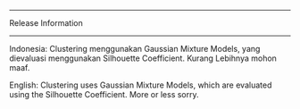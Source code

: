 *******************
Release Information
*******************

Indonesia:
Clustering menggunakan Gaussian Mixture Models, yang dievaluasi menggunakan Silhouette Coefficient. Kurang Lebihnya mohon maaf.

English:
Clustering uses Gaussian Mixture Models, which are evaluated using the Silhouette Coefficient. More or less sorry.
